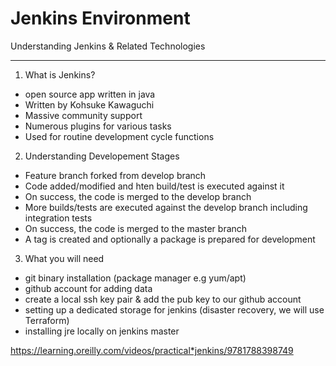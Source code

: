 Jenkins Environment
===================

Understanding Jenkins & Related Technologies
********************************************

1. What is Jenkins?
 * open source app written in java
 * Written by Kohsuke Kawaguchi
 * Massive community support
 * Numerous plugins for various tasks
 * Used for routine development cycle functions

2. Understanding Developement Stages
 * Feature branch forked from develop branch
 * Code added/modified and hten build/test is executed against it 
 * On success, the code is merged to the develop branch
 * More builds/tests are executed against the develop branch including integration tests
 * On success, the code is merged to the master branch 
 * A tag is created and optionally a package is prepared for development

3. What you will need
  * git binary installation (package manager e.g yum/apt)
  * github account for adding data
  * create a local ssh key pair & add the pub key to our github account
  * setting up a dedicated storage for jenkins (disaster recovery, we will use Terraform)
  * installing jre locally on jenkins master

 

https://learning.oreilly.com/videos/practical*jenkins/9781788398749
